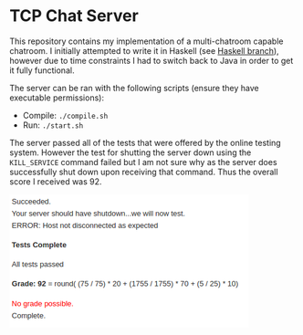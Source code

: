 # TCP Chat Server
This repository contains my implementation of a multi-chatroom capable chatroom. I initially attempted to write it in Haskell (see [Haskell branch](https://github.com/stefano-lupo/TCP-Chat-Server/tree/Haskell)), however due to time constraints I had to switch back to Java in order to get it fully functional. 

The server can be ran with the following scripts (ensure they have executable permissions):
- Compile: `./compile.sh`
- Run: `./start.sh`

The server passed all of the tests that were offered by the online testing system. 
However the test for shutting the server down using the `KILL_SERVICE` command failed but I am not sure why as the server does successfully shut down upon receiving that command. Thus the overall score I received was 92.

![Score Received](ChatServerScore.png)
